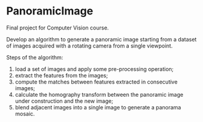 # PanoramicImage

Final project for Computer Vision course.

Develop an algorithm to generate a panoramic image starting from a dataset of images acquired with a rotating camera from a single viewpoint.

Steps of the algorithm:
1. load a set of images and apply some pre-processing operation;
2. extract the features from the images;
3. compute the matches between features extracted in consecutive images;
4. calculate the homography transform between the panoramic image under construction and the new image;
5. blend adjacent images into a single image to generate a panorama mosaic.
